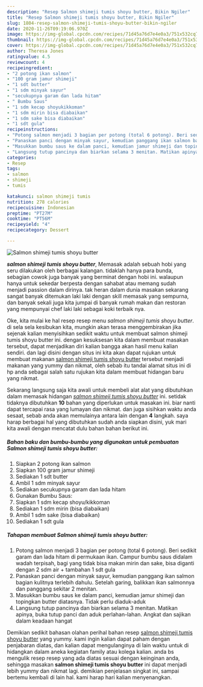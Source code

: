 ```yaml
---
description: "Resep Salmon shimeji tumis shoyu butter, Bikin Ngiler"
title: "Resep Salmon shimeji tumis shoyu butter, Bikin Ngiler"
slug: 1804-resep-salmon-shimeji-tumis-shoyu-butter-bikin-ngiler
date: 2020-11-26T09:19:06.970Z
image: https://img-global.cpcdn.com/recipes/71d45a76d7e4e0a3/751x532cq70/salmon-shimeji-tumis-shoyu-butter-foto-resep-utama.jpg
thumbnail: https://img-global.cpcdn.com/recipes/71d45a76d7e4e0a3/751x532cq70/salmon-shimeji-tumis-shoyu-butter-foto-resep-utama.jpg
cover: https://img-global.cpcdn.com/recipes/71d45a76d7e4e0a3/751x532cq70/salmon-shimeji-tumis-shoyu-butter-foto-resep-utama.jpg
author: Theresa Jones
ratingvalue: 4.5
reviewcount: 4
recipeingredient:
- "2 potong ikan salmon"
- "100 gram jamur shimeji"
- "1 sdt butter"
- "1 sdm minyak sayur"
- "secukupnya garam dan lada hitam"
- " Bumbu Saus"
- "1 sdm kecap shoyukikkoman"
- "1 sdm mirin bisa diabaikan"
- "1 sdm sake bisa diabaikan"
- "1 sdt gula"
recipeinstructions:
- "Potong salmon menjadi 3 bagian per potong (total 6 potong). Beri sedikit garam dan lada hitam di permukaan ikan. Campur bumbu saus didalam wadah terpisah, bagi yang tidak bisa makan mirin dan sake, bisa diganti dengan 2 sdm air + tambahan 1 sdt gula"
- "Panaskan panci dengan minyak sayur, kemudian panggang ikan salmon bagian kulitnya terlebih dahulu. Setelah garing, balikkan ikan salmonnya dan panggang sekitar 2 menitan."
- "Masukkan bumbu saus ke dalam panci, kemudian jamur shimeji dan topingkan butter diatasnya. Tidak perlu diaduk-aduk"
- "Langsung tutup pancinya dan biarkan selama 3 menitan. Matikan apinya, buka tutup panci dan aduk perlahan-lahan. Angkat dan sajikan dalam keadaan hangat"
categories:
- Resep
tags:
- salmon
- shimeji
- tumis

katakunci: salmon shimeji tumis 
nutrition: 278 calories
recipecuisine: Indonesian
preptime: "PT27M"
cooktime: "PT56M"
recipeyield: "4"
recipecategory: Dessert

---
```



![Salmon shimeji tumis shoyu butter](https://img-global.cpcdn.com/recipes/71d45a76d7e4e0a3/751x532cq70/salmon-shimeji-tumis-shoyu-butter-foto-resep-utama.jpg)

<b><i>salmon shimeji tumis shoyu butter</i></b>, Memasak adalah sebuah hobi yang seru dilakukan oleh berbagai kalangan. tidaklah hanya para bunda, sebagian cowok juga banyak yang berminat dengan hobi ini. walaupun hanya untuk sekedar berpesta dengan sahabat atau memang sudah menjadi passion dalam dirinya. tak heran dalam dunia masakan sekarang sangat banyak ditemukan laki laki dengan skill memasak yang sempurna, dan banyak sekali juga kita jumpai di banyak rumah makan dan restoran yang mempunyai chef laki laki sebagai koki terbaik nya.



Oke, kita mulai ke hal resep resep menu <i>salmon shimeji tumis shoyu butter</i>. di sela sela kesibukan kita, mungkin akan terasa menggembirakan jika sejenak kalian menyisihkan sedikit waktu untuk membuat salmon shimeji tumis shoyu butter ini. dengan kesuksesan kita dalam membuat masakan tersebut, dapat menjadikan diri kalian bangga akan hasil menu kalian sendiri. dan lagi disini dengan situs ini kita akan dapat rujukan untuk membuat makanan <u>salmon shimeji tumis shoyu butter</u> tersebut menjadi makanan yang yummy dan nikmat, oleh sebab itu tandai alamat situs ini di hp anda sebagai salah satu rujukan kita dalam membuat hidangan baru yang nikmat.


Sekarang langsung saja kita awali untuk membeli alat alat yang dibutuhkan dalam memasak hidangan <u><i>salmon shimeji tumis shoyu butter</i></u> ini. setidak tidaknya dibutuhkan <b>10</b> bahan yang diperlukan untuk masakan ini. biar nanti dapat tercapai rasa yang lumayan dan nikmat. dan juga sisihkan waktu anda sesaat, sebab anda akan memulainya antara lain dengan <b>4</b> langkah. saya harap berbagai hal yang dibutuhkan sudah anda siapkan disini, yuk mari kita awali dengan mencatat dulu bahan bahan berikut ini.

<!--inarticleads1-->

##### Bahan baku dan bumbu-bumbu yang digunakan untuk pembuatan Salmon shimeji tumis shoyu butter:

1. Siapkan 2 potong ikan salmon
1. Siapkan 100 gram jamur shimeji
1. Sediakan 1 sdt butter
1. Ambil 1 sdm minyak sayur
1. Sediakan secukupnya garam dan lada hitam
1. Gunakan  Bumbu Saus:
1. Siapkan 1 sdm kecap shoyu/kikkoman
1. Sediakan 1 sdm mirin (bisa diabaikan)
1. Ambil 1 sdm sake (bisa diabaikan)
1. Sediakan 1 sdt gula




<!--inarticleads2-->

##### Tahapan membuat Salmon shimeji tumis shoyu butter:

1. Potong salmon menjadi 3 bagian per potong (total 6 potong). Beri sedikit garam dan lada hitam di permukaan ikan. Campur bumbu saus didalam wadah terpisah, bagi yang tidak bisa makan mirin dan sake, bisa diganti dengan 2 sdm air + tambahan 1 sdt gula
1. Panaskan panci dengan minyak sayur, kemudian panggang ikan salmon bagian kulitnya terlebih dahulu. Setelah garing, balikkan ikan salmonnya dan panggang sekitar 2 menitan.
1. Masukkan bumbu saus ke dalam panci, kemudian jamur shimeji dan topingkan butter diatasnya. Tidak perlu diaduk-aduk
1. Langsung tutup pancinya dan biarkan selama 3 menitan. Matikan apinya, buka tutup panci dan aduk perlahan-lahan. Angkat dan sajikan dalam keadaan hangat




Demikian sedikit bahasan olahan perihal bahan resep <u>salmon shimeji tumis shoyu butter</u> yang yummy. kami ingin kalian dapat paham dengan penjabaran diatas, dan kalian dapat mengulanginya di lain waktu untuk di hidangkan dalam aneka kegiatan family atau kolega kalian. anda bs mengulik resep resep yang ada diatas sesuai dengan keinginan anda, sehingga masakan <b>salmon shimeji tumis shoyu butter</b> ini dapat menjadi lebih yummy dan nikmat lagi. demikian penjelasan singkat ini, sampai bertemu kembali di lain hal. kami harap hari kalian menyenangkan.
